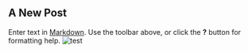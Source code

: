 ## A New Post

Enter text in [Markdown](http://daringfireball.net/projects/markdown/). Use the toolbar above, or click the **?** button for formatting help.
![test](//download.png)
